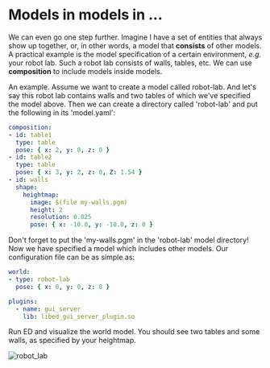# Models in models in ...

We can even go one step further. Imagine I have a set of entities that always show up together, or, in other words, a model that **consists** of other models. A practical example is the model specification of a certain environment, *e.g.* your robot lab. Such a robot lab consists of walls, tables, etc. We can use **composition** to include models inside models.

An example. Assume we want to create a model called robot-lab. And let's say this robot lab contains walls and two tables of which we've specified the model above. Then we can create a directory called 'robot-lab' and put the following in its 'model.yaml':

```yaml
composition:
- id: table1
  type: table
  pose: { x: 2, y: 0, z: 0 }
- id: table2
  type: table
  pose: { x: 3, y: 2, z: 0, Z: 1.54 }
- id: walls
  shape:
    heightmap:
      image: $(file my-walls.pgm)
      height: 2
      resolution: 0.025
      pose: { x: -10.0, y: -10.0, z: 0 }
```

Don't forget to put the 'my-walls.pgm' in the 'robot-lab' model directory! Now we have specified a model which includes other models. Our configuration file can be as simple as:

```yaml
world:
- type: robot-lab
  pose: { x: 0, y: 0, z: 0 }

plugins:
  - name: gui_server
    lib: libed_gui_server_plugin.so
```

Run ED and visualize the world model. You should see two tables and some walls, as specified by your heightmap.

![robot_lab](img/robot_lab.png)
